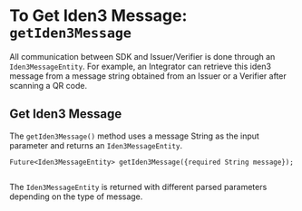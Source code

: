 # To Get Iden3 Message: `getIden3Message` 
 
All communication between SDK and Issuer/Verifier is done through an `Iden3MessageEntity`. For example, an Integrator can retrieve this iden3 message from a message string obtained from an Issuer or a Verifier after scanning a QR code. 

## Get Iden3 Message

The `getIden3Message()` method uses a message String as the input parameter and returns an `Iden3MessageEntity`.
 
```
Future<Iden3MessageEntity> getIden3Message({required String message});
   
```

The `Iden3MessageEntity` is returned with different parsed parameters depending on the type of message.
